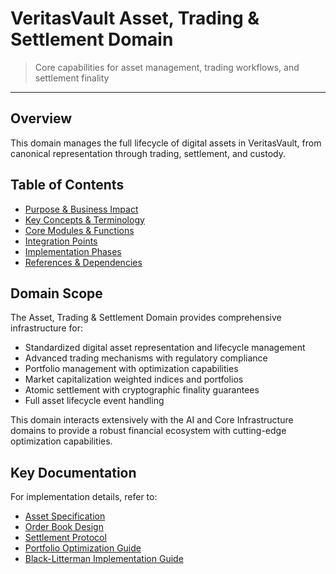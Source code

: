 # VeritasVault Asset, Trading & Settlement Domain

> Core capabilities for asset management, trading workflows, and settlement finality

---

## Overview

This domain manages the full lifecycle of digital assets in VeritasVault, from canonical representation through trading, settlement, and custody.

## Table of Contents

* [Purpose & Business Impact](./purpose-impact.md)
* [Key Concepts & Terminology](./concepts-terminology.md)
* [Core Modules & Functions](./core-modules.md)
* [Integration Points](./integration-points.md)
* [Implementation Phases](./implementation-phases.md)
* [References & Dependencies](./references-dependencies.md)

## Domain Scope

The Asset, Trading & Settlement Domain provides comprehensive infrastructure for:

* Standardized digital asset representation and lifecycle management
* Advanced trading mechanisms with regulatory compliance
* Portfolio management with optimization capabilities
* Market capitalization weighted indices and portfolios
* Atomic settlement with cryptographic finality guarantees
* Full asset lifecycle event handling

This domain interacts extensively with the AI and Core Infrastructure domains to provide a robust financial ecosystem with cutting-edge optimization capabilities.

## Key Documentation

For implementation details, refer to:

* [Asset Specification](./asset-specification.md)
* [Order Book Design](./order-book-design.md)
* [Settlement Protocol](./settlement-protocol.md)
* [Portfolio Optimization Guide](./portfolio-optimization.md)
* [Black-Litterman Implementation Guide](../Integration/FinancialModels/BlackLitterman.md)